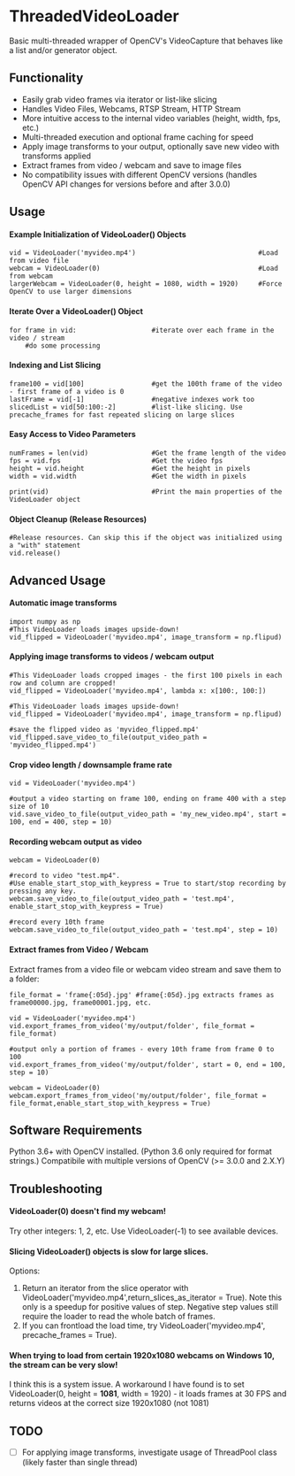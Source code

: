 # ThreadedVideoLoader
Basic multi-threaded wrapper of OpenCV's VideoCapture that behaves like a list and/or generator object.

## Functionality
* Easily grab video frames via iterator or list-like slicing
* Handles Video Files, Webcams, RTSP Stream, HTTP Stream
* More intuitive access to the internal video variables (height, width, fps, etc.)
* Multi-threaded execution and optional frame caching for speed
* Apply image transforms to your output, optionally save new video with transforms applied
* Extract frames from video / webcam and save to image files
* No compatibility issues with different OpenCV versions (handles OpenCV API changes for versions before and after 3.0.0)

## Usage

#### Example Initialization of VideoLoader() Objects
    vid = VideoLoader('myvideo.mp4')                               #Load from video file
    webcam = VideoLoader(0)                                        #Load from webcam
    largerWebcam = VideoLoader(0, height = 1080, width = 1920)     #Force OpenCV to use larger dimensions

#### Iterate Over a VideoLoader() Object
    for frame in vid:                   #iterate over each frame in the video / stream
        #do some processing
    
#### Indexing and List Slicing
    frame100 = vid[100]                 #get the 100th frame of the video - first frame of a video is 0
    lastFrame = vid[-1]                 #negative indexes work too
    slicedList = vid[50:100:-2]         #list-like slicing. Use precache_frames for fast repeated slicing on large slices

#### Easy Access to Video Parameters
    numFrames = len(vid)                #Get the frame length of the video
    fps = vid.fps                       #Get the video fps
    height = vid.height                 #Get the height in pixels
    width = vid.width                   #Get the width in pixels

    print(vid)                          #Print the main properties of the VideoLoader object

#### Object Cleanup (Release Resources)
    #Release resources. Can skip this if the object was initialized using a "with" statement
    vid.release()

## Advanced Usage
#### Automatic image transforms
    import numpy as np
    #This VideoLoader loads images upside-down!
    vid_flipped = VideoLoader('myvideo.mp4', image_transform = np.flipud)

#### Applying image transforms to videos / webcam output
    #This VideoLoader loads cropped images - the first 100 pixels in each row and column are cropped!
    vid_flipped = VideoLoader('myvideo.mp4', lambda x: x[100:, 100:])

    #This VideoLoader loads images upside-down!
    vid_flipped = VideoLoader('myvideo.mp4', image_transform = np.flipud)
    
    #save the flipped video as 'myvideo_flipped.mp4'
    vid_flipped.save_video_to_file(output_video_path = 'myvideo_flipped.mp4')

#### Crop video length / downsample frame rate
    vid = VideoLoader('myvideo.mp4')
    
    #output a video starting on frame 100, ending on frame 400 with a step size of 10 
    vid.save_video_to_file(output_video_path = 'my_new_video.mp4', start = 100, end = 400, step = 10)

#### Recording webcam output as video
    webcam = VideoLoader(0)
    
    #record to video "test.mp4". 
    #Use enable_start_stop_with_keypress = True to start/stop recording by pressing any key.
    webcam.save_video_to_file(output_video_path = 'test.mp4', enable_start_stop_with_keypress = True)
    
    #record every 10th frame
    webcam.save_video_to_file(output_video_path = 'test.mp4', step = 10)
    
#### Extract frames from Video / Webcam
Extract frames from a video file or webcam video stream and save them to a folder:

    file_format = 'frame{:05d}.jpg' #frame{:05d}.jpg extracts frames as frame00000.jpg, frame00001.jpg, etc.

    vid = VideoLoader('myvideo.mp4')
    vid.export_frames_from_video('my/output/folder', file_format = file_format)
    
    #output only a portion of frames - every 10th frame from frame 0 to 100
    vid.export_frames_from_video('my/output/folder', start = 0, end = 100, step = 10)
    
    webcam = VideoLoader(0)
    webcam.export_frames_from_video('my/output/folder', file_format = file_format,enable_start_stop_with_keypress = True)
    
    
## Software Requirements
Python 3.6+ with OpenCV installed. (Python 3.6 only required for format strings.) 
Compatibile with multiple versions of OpenCV (>= 3.0.0 and 2.X.Y)

## Troubleshooting
#### VideoLoader(0) doesn't find my webcam!
Try other integers: 1, 2, etc. Use VideoLoader(-1) to see available devices.

#### Slicing VideoLoader() objects is slow for large slices.
Options:
1. Return an iterator from the slice operator with VideoLoader('myvideo.mp4',return_slices_as_iterator = True). Note this only is a speedup for positive values of step. Negative step values still require the loader to read the whole batch of frames.
2. If you can frontload the load time, try VideoLoader('myvideo.mp4', precache_frames = True).

#### When trying to load from certain 1920x1080 webcams on Windows 10, the stream can be very slow!
I think this is a system issue. A workaround I have found is to set VideoLoader(0, height = **1081**, width = 1920) - it loads frames at 30 FPS and returns videos at the correct size 1920x1080 (not 1081)

## TODO
- [ ] For applying image transforms, investigate usage of ThreadPool class (likely faster than single thread)

